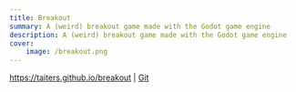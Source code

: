 ```yaml
---
title: Breakout
summary: A (weird) breakout game made with the Godot game engine
description: A (weird) breakout game made with the Godot game engine
cover:
    image: /breakout.png
---
```

https://taiters.github.io/breakout | [Git](https://github.com/Taiters/breakout)